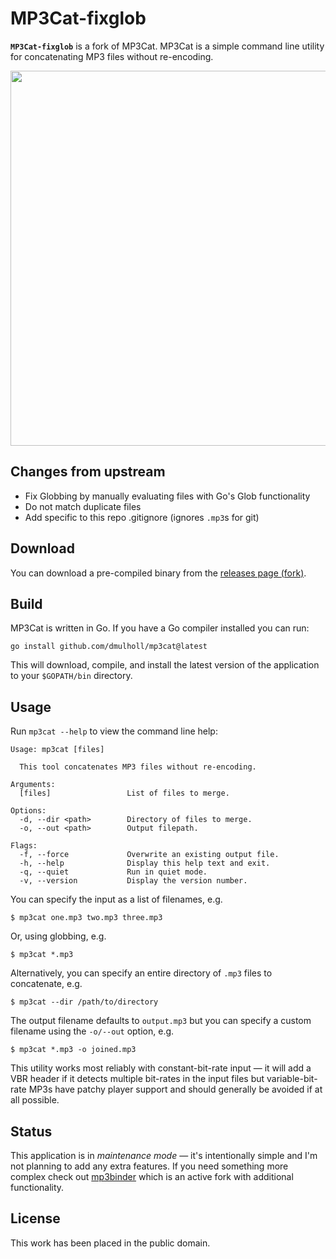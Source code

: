# MP3Cat-fixglob

[1]: https://www.dmulholl.com/dev/mp3cat.html
[2]: https://github.com/TAbdiukov/mp3cat-fixglob/releases
[3]: https://github.com/crra/mp3binder


**`MP3Cat-fixglob`** is a fork of MP3Cat. MP3Cat is a simple command line utility for concatenating MP3 files without re-encoding.

<p align="center">
    <img src="mp3cat.png" width="600px">
</p>


## Changes from upstream

* Fix Globbing by manually evaluating files with Go's Glob functionality
* Do not match duplicate files
* Add specific to this repo .gitignore (ignores `.mp3`s for git)

## Download

You can download a pre-compiled binary from the [releases page (fork)][2].



## Build

MP3Cat is written in Go. If you have a Go compiler installed you can run:

    go install github.com/dmulholl/mp3cat@latest

This will download, compile, and install the latest version of the application
to your `$GOPATH/bin` directory.



## Usage

Run `mp3cat --help` to view the command line help:

    Usage: mp3cat [files]

      This tool concatenates MP3 files without re-encoding.

    Arguments:
      [files]                 List of files to merge.

    Options:
      -d, --dir <path>        Directory of files to merge.
      -o, --out <path>        Output filepath.

    Flags:
      -f, --force             Overwrite an existing output file.
      -h, --help              Display this help text and exit.
      -q, --quiet             Run in quiet mode.
      -v, --version           Display the version number.

You can specify the input as a list of filenames, e.g.

    $ mp3cat one.mp3 two.mp3 three.mp3

Or, using globbing, e.g.

    $ mp3cat *.mp3

Alternatively, you can specify an entire directory of `.mp3` files to concatenate, e.g.

    $ mp3cat --dir /path/to/directory

The output filename defaults to `output.mp3` but you can specify a custom filename using the `-o/--out` option, e.g.

    $ mp3cat *.mp3 -o joined.mp3

This utility works most reliably with constant-bit-rate input &mdash; it will add a VBR header if it detects multiple bit-rates in the input files but variable-bit-rate MP3s have patchy player support and should generally be avoided if at all possible.



## Status

This application is in *maintenance mode* &mdash; it's intentionally simple and I'm not planning to add any extra features.
If you need something more complex check out [mp3binder][3] which is an active fork with additional functionality.



## License

This work has been placed in the public domain.
